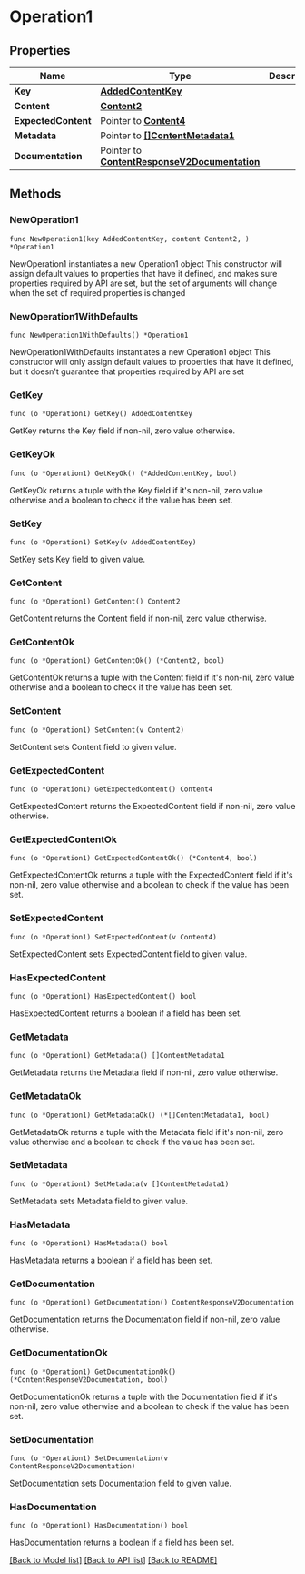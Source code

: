 # Operation1

## Properties

Name | Type | Description | Notes
------------ | ------------- | ------------- | -------------
**Key** | [**AddedContentKey**](AddedContentKey.md) |  | 
**Content** | [**Content2**](Content2.md) |  | 
**ExpectedContent** | Pointer to [**Content4**](Content4.md) |  | [optional] 
**Metadata** | Pointer to [**[]ContentMetadata1**](ContentMetadata1.md) |  | [optional] 
**Documentation** | Pointer to [**ContentResponseV2Documentation**](ContentResponseV2Documentation.md) |  | [optional] 

## Methods

### NewOperation1

`func NewOperation1(key AddedContentKey, content Content2, ) *Operation1`

NewOperation1 instantiates a new Operation1 object
This constructor will assign default values to properties that have it defined,
and makes sure properties required by API are set, but the set of arguments
will change when the set of required properties is changed

### NewOperation1WithDefaults

`func NewOperation1WithDefaults() *Operation1`

NewOperation1WithDefaults instantiates a new Operation1 object
This constructor will only assign default values to properties that have it defined,
but it doesn't guarantee that properties required by API are set

### GetKey

`func (o *Operation1) GetKey() AddedContentKey`

GetKey returns the Key field if non-nil, zero value otherwise.

### GetKeyOk

`func (o *Operation1) GetKeyOk() (*AddedContentKey, bool)`

GetKeyOk returns a tuple with the Key field if it's non-nil, zero value otherwise
and a boolean to check if the value has been set.

### SetKey

`func (o *Operation1) SetKey(v AddedContentKey)`

SetKey sets Key field to given value.


### GetContent

`func (o *Operation1) GetContent() Content2`

GetContent returns the Content field if non-nil, zero value otherwise.

### GetContentOk

`func (o *Operation1) GetContentOk() (*Content2, bool)`

GetContentOk returns a tuple with the Content field if it's non-nil, zero value otherwise
and a boolean to check if the value has been set.

### SetContent

`func (o *Operation1) SetContent(v Content2)`

SetContent sets Content field to given value.


### GetExpectedContent

`func (o *Operation1) GetExpectedContent() Content4`

GetExpectedContent returns the ExpectedContent field if non-nil, zero value otherwise.

### GetExpectedContentOk

`func (o *Operation1) GetExpectedContentOk() (*Content4, bool)`

GetExpectedContentOk returns a tuple with the ExpectedContent field if it's non-nil, zero value otherwise
and a boolean to check if the value has been set.

### SetExpectedContent

`func (o *Operation1) SetExpectedContent(v Content4)`

SetExpectedContent sets ExpectedContent field to given value.

### HasExpectedContent

`func (o *Operation1) HasExpectedContent() bool`

HasExpectedContent returns a boolean if a field has been set.

### GetMetadata

`func (o *Operation1) GetMetadata() []ContentMetadata1`

GetMetadata returns the Metadata field if non-nil, zero value otherwise.

### GetMetadataOk

`func (o *Operation1) GetMetadataOk() (*[]ContentMetadata1, bool)`

GetMetadataOk returns a tuple with the Metadata field if it's non-nil, zero value otherwise
and a boolean to check if the value has been set.

### SetMetadata

`func (o *Operation1) SetMetadata(v []ContentMetadata1)`

SetMetadata sets Metadata field to given value.

### HasMetadata

`func (o *Operation1) HasMetadata() bool`

HasMetadata returns a boolean if a field has been set.

### GetDocumentation

`func (o *Operation1) GetDocumentation() ContentResponseV2Documentation`

GetDocumentation returns the Documentation field if non-nil, zero value otherwise.

### GetDocumentationOk

`func (o *Operation1) GetDocumentationOk() (*ContentResponseV2Documentation, bool)`

GetDocumentationOk returns a tuple with the Documentation field if it's non-nil, zero value otherwise
and a boolean to check if the value has been set.

### SetDocumentation

`func (o *Operation1) SetDocumentation(v ContentResponseV2Documentation)`

SetDocumentation sets Documentation field to given value.

### HasDocumentation

`func (o *Operation1) HasDocumentation() bool`

HasDocumentation returns a boolean if a field has been set.


[[Back to Model list]](../README.md#documentation-for-models) [[Back to API list]](../README.md#documentation-for-api-endpoints) [[Back to README]](../README.md)


